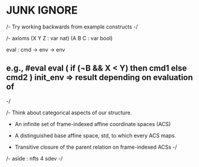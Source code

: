 # JUNK IGNORE


/-
Try working backwards from example constructs
-/

/-
axioms 
(X Y Z : var nat)
(A B C : var bool)

eval : cmd → env → env 

e.g.,
#eval 
  eval
  (
    if (¬B && X < Y)
    then cmd1
    else cmd2
  )
  init_env 
=>
result depending on evaluation of
-- 
-/

/-
Think about categorical aspects of our structure.

* An infinite set of frame-indexed affine coordinate spaces (ACS) 

* A distinguished base affine space, std, to which every ACS maps.
* Transitive closure of the parent relation on frame-indexed ACSs
-/

/-
aside : nfts 4 sdev
-/